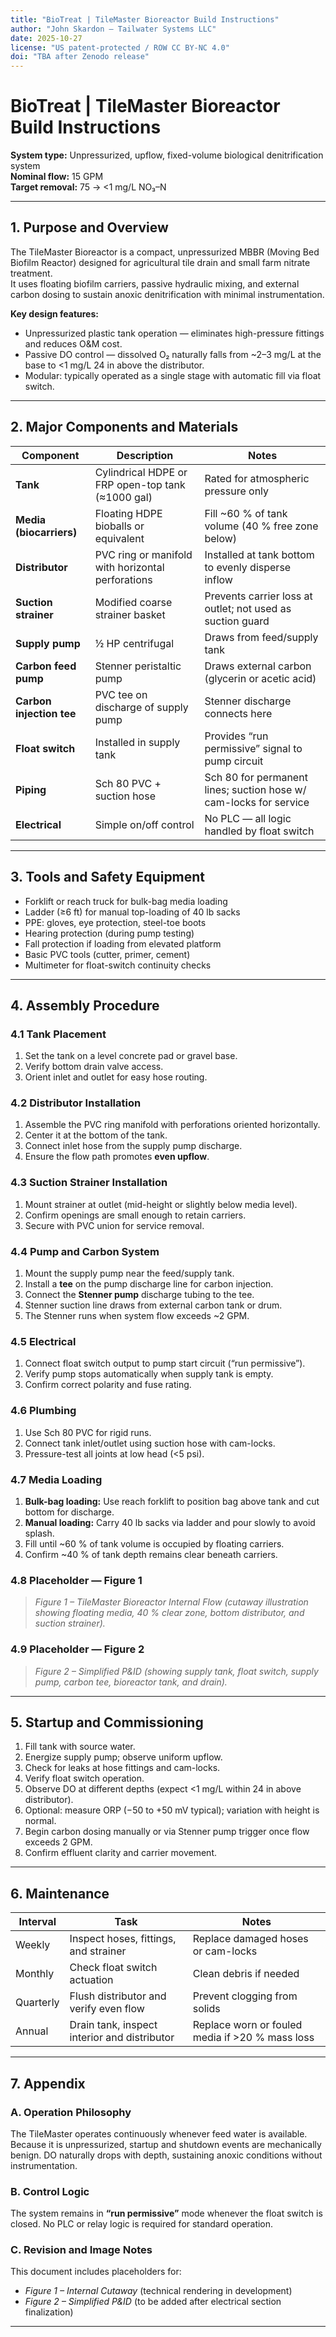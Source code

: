 ```yaml
---
title: "BioTreat | TileMaster Bioreactor Build Instructions"
author: "John Skardon – Tailwater Systems LLC"
date: 2025-10-27
license: "US patent-protected / ROW CC BY-NC 4.0"
doi: "TBA after Zenodo release"
---
```


# BioTreat | TileMaster Bioreactor Build Instructions

**System type:** Unpressurized, upflow, fixed-volume biological denitrification system  
**Nominal flow:** 15 GPM  
**Target removal:** 75 → <1 mg/L NO₃–N  

---

## 1. Purpose and Overview

The TileMaster Bioreactor is a compact, unpressurized MBBR (Moving Bed Biofilm Reactor) designed for agricultural tile drain and small farm nitrate treatment.  
It uses floating biofilm carriers, passive hydraulic mixing, and external carbon dosing to sustain anoxic denitrification with minimal instrumentation.

**Key design features:**
- Unpressurized plastic tank operation — eliminates high-pressure fittings and reduces O&M cost.  
- Passive DO control — dissolved O₂ naturally falls from ~2–3 mg/L at the base to <1 mg/L 24 in above the distributor.  
- Modular: typically operated as a single stage with automatic fill via float switch.

---

## 2. Major Components and Materials

| Component | Description | Notes |
|------------|-------------|-------|
| **Tank** | Cylindrical HDPE or FRP open-top tank (≈1000 gal) | Rated for atmospheric pressure only |
| **Media (biocarriers)** | Floating HDPE bioballs or equivalent | Fill ~60 % of tank volume (40 % free zone below) |
| **Distributor** | PVC ring or manifold with horizontal perforations | Installed at tank bottom to evenly disperse inflow |
| **Suction strainer** | Modified coarse strainer basket | Prevents carrier loss at outlet; not used as suction guard |
| **Supply pump** | ½ HP centrifugal | Draws from feed/supply tank |
| **Carbon feed pump** | Stenner peristaltic pump | Draws external carbon (glycerin or acetic acid) |
| **Carbon injection tee** | PVC tee on discharge of supply pump | Stenner discharge connects here |
| **Float switch** | Installed in supply tank | Provides “run permissive” signal to pump circuit |
| **Piping** | Sch 80 PVC + suction hose | Sch 80 for permanent lines; suction hose w/ cam-locks for service |
| **Electrical** | Simple on/off control | No PLC — all logic handled by float switch |

---

## 3. Tools and Safety Equipment

- Forklift or reach truck for bulk-bag media loading  
- Ladder (≥6 ft) for manual top-loading of 40 lb sacks  
- PPE: gloves, eye protection, steel-toe boots  
- Hearing protection (during pump testing)  
- Fall protection if loading from elevated platform  
- Basic PVC tools (cutter, primer, cement)  
- Multimeter for float-switch continuity checks  

---

## 4. Assembly Procedure

### 4.1 Tank Placement
1. Set the tank on a level concrete pad or gravel base.  
2. Verify bottom drain valve access.  
3. Orient inlet and outlet for easy hose routing.

### 4.2 Distributor Installation
1. Assemble the PVC ring manifold with perforations oriented horizontally.  
2. Center it at the bottom of the tank.  
3. Connect inlet hose from the supply pump discharge.  
4. Ensure the flow path promotes **even upflow**.

### 4.3 Suction Strainer Installation
1. Mount strainer at outlet (mid-height or slightly below media level).  
2. Confirm openings are small enough to retain carriers.  
3. Secure with PVC union for service removal.

### 4.4 Pump and Carbon System
1. Mount the supply pump near the feed/supply tank.  
2. Install a **tee** on the pump discharge line for carbon injection.  
3. Connect the **Stenner pump** discharge tubing to the tee.  
4. Stenner suction line draws from external carbon tank or drum.  
5. The Stenner runs when system flow exceeds ~2 GPM.

### 4.5 Electrical
1. Connect float switch output to pump start circuit (“run permissive”).  
2. Verify pump stops automatically when supply tank is empty.  
3. Confirm correct polarity and fuse rating.

### 4.6 Plumbing
1. Use Sch 80 PVC for rigid runs.  
2. Connect tank inlet/outlet using suction hose with cam-locks.  
3. Pressure-test all joints at low head (<5 psi).

### 4.7 Media Loading
1. **Bulk-bag loading:** Use reach forklift to position bag above tank and cut bottom for discharge.  
2. **Manual loading:** Carry 40 lb sacks via ladder and pour slowly to avoid splash.  
3. Fill until ~60 % of tank volume is occupied by floating carriers.  
4. Confirm ~40 % of tank depth remains clear beneath carriers.

### 4.8 Placeholder — Figure 1
> *Figure 1 – TileMaster Bioreactor Internal Flow (cutaway illustration showing floating media, 40 % clear zone, bottom distributor, and suction strainer).*

### 4.9 Placeholder — Figure 2
> *Figure 2 – Simplified P&ID (showing supply tank, float switch, supply pump, carbon tee, bioreactor tank, and drain).*

---

## 5. Startup and Commissioning

1. Fill tank with source water.  
2. Energize supply pump; observe uniform upflow.  
3. Check for leaks at hose fittings and cam-locks.  
4. Verify float switch operation.  
5. Observe DO at different depths (expect <1 mg/L within 24 in above distributor).  
6. Optional: measure ORP (−50 to +50 mV typical); variation with height is normal.  
7. Begin carbon dosing manually or via Stenner pump trigger once flow exceeds 2 GPM.  
8. Confirm effluent clarity and carrier movement.

---

## 6. Maintenance

| Interval | Task | Notes |
|-----------|------|-------|
| Weekly | Inspect hoses, fittings, and strainer | Replace damaged hoses or cam-locks |
| Monthly | Check float switch actuation | Clean debris if needed |
| Quarterly | Flush distributor and verify even flow | Prevent clogging from solids |
| Annual | Drain tank, inspect interior and distributor | Replace worn or fouled media if >20 % mass loss |

---

## 7. Appendix

### A. Operation Philosophy
The TileMaster operates continuously whenever feed water is available. Because it is unpressurized, startup and shutdown events are mechanically benign. DO naturally drops with depth, sustaining anoxic conditions without instrumentation.

### B. Control Logic
The system remains in **“run permissive”** mode whenever the float switch is closed. No PLC or relay logic is required for standard operation.

### C. Revision and Image Notes
This document includes placeholders for:
- *Figure 1 – Internal Cutaway* (technical rendering in development)  
- *Figure 2 – Simplified P&ID* (to be added after electrical section finalization)

---

